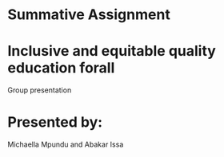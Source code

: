 # Summative Assignment
# Inclusive and equitable quality education forall
Group presentation
# Presented by: 
Michaella Mpundu and Abakar Issa

